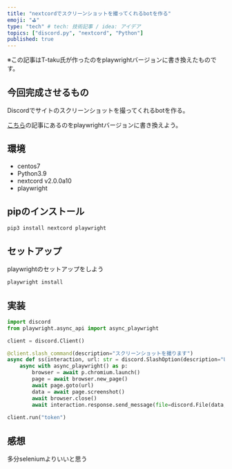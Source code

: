 ```yaml
---
title: "nextcordでスクリーンショットを撮ってくれるbotを作る"
emoji: "⛳"
type: "tech" # tech: 技術記事 / idea: アイデア
topics: ["discord.py", "nextcord", "Python"]
published: true
---
```


※この記事はT-taku氏が作ったのをplaywrightバージョンに書き換えたものです。

## 今回完成させるもの

Discordでサイトのスクリーンショットを撮ってくれるbotを作る。

[こちら](https://zenn.dev/t_taku0427/articles/55ba3f84f6f89a)の記事にあるのをplaywrightバージョンに書き換えよう。

## 環境

- centos7
- Python3.9
- nextcord v2.0.0a10
- playwright

## pipのインストール

```bash
pip3 install nextcord playwright
```

## セットアップ

playwrightのセットアップをしよう

```bash
playwright install
```

## 実装

```python
import discord
from playwright.async_api import async_playwright

client = discord.Client()

@client.slash_command(description="スクリーンショットを撮ります")
async def ss(interaction, url: str = discord.SlashOption(description="URLをここに", required=True)):
    async with async_playwright() as p:
        browser = await p.chromium.launch()
        page = await browser.new_page()
        await page.goto(url)
        data = await page.screenshot()
        await browser.close()
        await interaction.response.send_message(file=discord.File(data, filename="image.png"))
        
client.run("token")
```

## 感想

多分seleniumよりいいと思う
